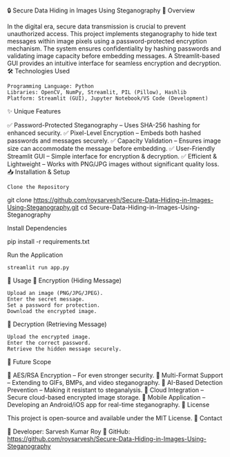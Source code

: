 🔒 Secure Data Hiding in Images Using Steganography
📌 Overview

In the digital era, secure data transmission is crucial to prevent unauthorized access. This project implements steganography to hide text messages within image pixels using a password-protected encryption mechanism. The system ensures confidentiality by hashing passwords and validating image capacity before embedding messages. A Streamlit-based GUI provides an intuitive interface for seamless encryption and decryption.
🛠️ Technologies Used

    Programming Language: Python
    Libraries: OpenCV, NumPy, Streamlit, PIL (Pillow), Hashlib
    Platform: Streamlit (GUI), Jupyter Notebook/VS Code (Development)

✨ Unique Features

✅ Password-Protected Steganography – Uses SHA-256 hashing for enhanced security.
✅ Pixel-Level Encryption – Embeds both hashed passwords and messages securely.
✅ Capacity Validation – Ensures image size can accommodate the message before embedding.
✅ User-Friendly Streamlit GUI – Simple interface for encryption & decryption.
✅ Efficient & Lightweight – Works with PNG/JPG images without significant quality loss.
📥 Installation & Setup

    Clone the Repository

git clone https://github.com/roysarvesh/Secure-Data-Hiding-in-Images-Using-Steganography.git
cd Secure-Data-Hiding-in-Images-Using-Steganography

Install Dependencies

pip install -r requirements.txt

Run the Application

    streamlit run app.py

📌 Usage
🔹 Encryption (Hiding Message)

    Upload an image (PNG/JPG/JPEG).
    Enter the secret message.
    Set a password for protection.
    Download the encrypted image.

🔹 Decryption (Retrieving Message)

    Upload the encrypted image.
    Enter the correct password.
    Retrieve the hidden message securely.

🚀 Future Scope

🔹 AES/RSA Encryption – For even stronger security.
🔹 Multi-Format Support – Extending to GIFs, BMPs, and video steganography.
🔹 AI-Based Detection Prevention – Making it resistant to steganalysis.
🔹 Cloud Integration – Secure cloud-based encrypted image storage.
🔹 Mobile Application – Developing an Android/iOS app for real-time steganography.
📜 License

This project is open-source and available under the MIT License.
📩 Contact

📌 Developer: Sarvesh Kumar Roy
📌 GitHub: https://github.com/roysarvesh/Secure-Data-Hiding-in-Images-Using-Steganography
